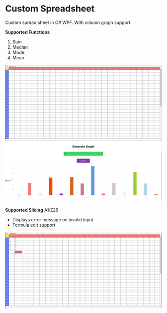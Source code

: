 # Custom Spreadsheet

Custom spread sheet in C# WPF. With column graph support.

**Supported Functions**
1. Sum
1. Median
1. Mode
1. Mean

![Mian Image](https://raw.githubusercontent.com/uzairrj/Custom-SpreadSheet/master/readme/Capture.JPG "Mian Image")
![Graph](https://raw.githubusercontent.com/uzairrj/Custom-SpreadSheet/master/readme/Graph.JPG "Graph")

**Supported Slicing**
A1:Z26

- Displays error message on invalid input.
- Formula edit support

![Error](https://raw.githubusercontent.com/uzairrj/Custom-SpreadSheet/master/readme/Main.JPG "Error")
